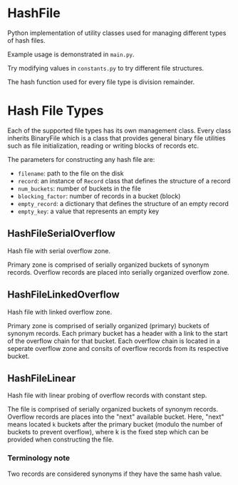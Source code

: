 # HashFile
Python implementation of utility classes used for managing different types of hash files.

Example usage is demonstrated in `main.py`.

Try modifying values in `constants.py` to try different file structures.

The hash function used for every file type is division remainder.

# Hash File Types
Each of the supported file types has its own management class. Every class inherits BinaryFile which is a class that provides general binary file utilities such as file initialization, reading or writing blocks of records etc.

The parameters for constructing any hash file are:
- `filename`: path to the file on the disk
- `record`: an instance of `Record` class that defines the structure of a record
- `num_buckets`: number of buckets in the file
- `blocking_factor`: number of records in a bucket (block)
- `empty_record`: a dictionary that defines the structure of an empty record
- `empty_key`: a value that represents an empty key

## HashFileSerialOverflow
Hash file with serial overflow zone. 

Primary zone is comprised of serially organized buckets of synonym records. Overflow records are placed into serially organized overflow zone.

## HashFileLinkedOverflow
Hash file with linked overflow zone.

Primary zone is comprised of serially organized (primary) buckets of synonym records. Each primary bucket has a header with a link to the start of the overflow chain for that bucket. Each overflow chain is located in a seperate overflow zone and consits of overflow records from its respective bucket.

## HashFileLinear
Hash file with linear probing of overflow records with constant step.

The file is comprised of serially organized buckets of synonym records. Overflow records are places into the "next" available bucket. Here, "next" means located `k` buckets after the primary bucket (modulo the number of buckets to prevent overflow), where k is the fixed step which can be provided when constructing the file.

### Terminology note
Two records are considered synonyms if they have the same hash value.